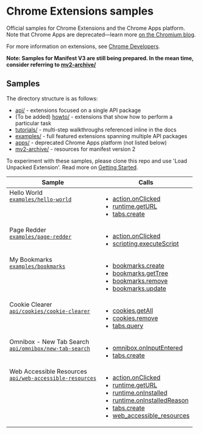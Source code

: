 # Chrome Extensions samples

Official samples for Chrome Extensions and the Chrome Apps platform.
Note that Chrome Apps are deprecated—learn more [on the Chromium blog](https://blog.chromium.org/2020/08/changes-to-chrome-app-support-timeline.html).

For more information on extensions, see [Chrome Developers](https://developer.chrome.com).

**Note: Samples for Manifest V3 are still being prepared. In the mean time, consider referring to [mv2-archive/](mv2-archive/)**

## Samples

The directory structure is as follows:

* [api/](api/) - extensions focused on a single API package
* (To be added) [howto/](howto/) - extensions that show how to perform a particular task
* [tutorials/](tutorials/) - multi-step walkthroughs referenced inline in the docs
* [examples/](examples/) - full featured extensions spanning multiple API packages
* [apps/](apps/) - deprecated Chrome Apps platform (not listed below)
* [mv2-archive/](mv2-archive/) - resources for manifest version 2

To experiment with these samples, please clone this repo and use 'Load Unpacked Extension'.
Read more on [Getting Started](https://developer.chrome.com/extensions/getstarted).

<table>
  <thead>
    <tr>
      <th>Sample</th>
      <th>Calls</th>
    </tr>
  </thead>
  <tbody>
    <tr>
      <td style="vertical-align:top;">
        Hello World <br>
        <a href="examples/hello-world"><code>examples/hello-world</code></a>
      </td>
      <td  style="vertical-align:top;">
        <ul>
          <li><a href="https://developer.chrome.com/docs/extensions/reference/action/#event-onClicked">action.onClicked</a></li>
          <li><a href="https://developer.chrome.com/docs/extensions/reference/runtime/#method-getURL">runtime.getURL</a></li>
          <li><a href="https://developer.chrome.com/docs/extensions/reference/tabs/#method-create">tabs.create</a></li>
        </ul>
      </td>
    </tr>
    <tr>
      <td style="vertical-align:top;">
        Page Redder <br>
        <a href="examples/page-redder"><code>examples/page-redder</code></a>
      </td>
      <td  style="vertical-align:top;">
        <ul>
          <li><a href="https://developer.chrome.com/docs/extensions/reference/action/#event-onClicked">action.onClicked</a></li>
          <li><a href="https://developer.chrome.com/docs/extensions/reference/scripting/#method-executeScript">scripting.executeScript</a></li>
        </ul>
      </td>
    </tr>
    <tr>
      <td style="vertical-align:top;">
         My Bookmarks <br>
        <a href="examples/bookmarks"><code>examples/bookmarks</code></a>
      </td>
      <td  style="vertical-align:top;">
        <ul>
          <li><a href="https://developer.chrome.com/docs/extensions/reference/bookmarks/#method-create">bookmarks.create</a></li>
          <li><a href="https://developer.chrome.com/docs/extensions/reference/bookmarks/#method-getTree">bookmarks.getTree</a></li>
          <li><a href="https://developer.chrome.com/docs/extensions/reference/bookmarks/#method-remove">bookmarks.remove</a></li>
          <li><a href="https://developer.chrome.com/docs/extensions/reference/bookmarks/#method-update">bookmarks.update</a></li>
        </ul>
      </td>
    </tr>
    <tr>
      <td style="vertical-align:top;">
        Cookie Clearer <br>
        <a href="api/cookies/cookie-clearer"><code>api/cookies/cookie-clearer</code></a>
      </td>
      <td  style="vertical-align:top;">
        <ul>
          <li><a href="https://developer.chrome.com/docs/extensions/reference/cookies/#method-getAll">cookies.getAll</a></li>
          <li><a href="https://developer.chrome.com/docs/extensions/reference/cookies/#method-remove">cookies.remove</a></li>
          <li><a href="https://developer.chrome.com/docs/extensions/reference/tabs/#method-query">tabs.query</a></li>
        </ul>
      </td>
    </tr>
    <tr>
      <td style="vertical-align:top;">
        Omnibox - New Tab Search <br>
        <a href="api/omnibox/new-tab-search"><code>api/omnibox/new-tab-search</code></a>
      </td>
      <td  style="vertical-align:top;">
        <ul>
          <li><a href="https://developer.chrome.com/docs/extensions/reference/omnibox/#event-onInputEntered">omnibox.onInputEntered</a></li>
          <li><a href="https://developer.chrome.com/docs/extensions/reference/tabs/#method-create">tabs.create</a></li>
        </ul>
      </td>
    </tr>
    <tr>
      <td style="vertical-align:top;">
        Web Accessible Resources <br>
        <a href="api/web-accessible-resources"><code>api/web-accessible-resources</code></a>
      </td>
      <td style="vertical-align:top;">
        <ul>
          <li><a href="https://developer.chrome.com/docs/extensions/reference/action/#event-onClicked">action.onClicked</a></li>
          <li><a href="https://developer.chrome.com/docs/extensions/reference/runtime/#method-getURL">runtime.getURL</a></li>
          <li><a href="https://developer.chrome.com/docs/extensions/reference/runtime/#event-onInstalled">runtime.onInstalled</a></li>
          <li><a href="https://developer.chrome.com/docs/extensions/reference/runtime/#type-OnInstalledReason">runtime.onInstalledReason</a></li>
          <li><a href="https://developer.chrome.com/docs/extensions/reference/tabs/#method-create">tabs.create</a></li>
          <li><a href="https://developer.chrome.com/docs/extensions/mv3/manifest/web_accessible_resources/">web_accessible_resources</a></li>
        </ul>
      </td>
    </tr>
  </tbody>
</table>
